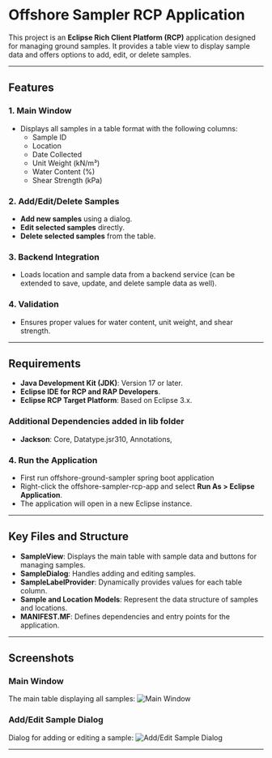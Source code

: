 # Offshore Sampler RCP Application

This project is an **Eclipse Rich Client Platform (RCP)** application designed for managing ground samples. It provides a table view to display sample data and offers options to add, edit, or delete samples.

---

## Features

### 1. **Main Window**
- Displays all samples in a table format with the following columns:
  - Sample ID
  - Location
  - Date Collected
  - Unit Weight (kN/m³)
  - Water Content (%)
  - Shear Strength (kPa)

### 2. **Add/Edit/Delete Samples**
- **Add new samples** using a dialog.
- **Edit selected samples** directly.
- **Delete selected samples** from the table.

### 3. **Backend Integration**
- Loads location and sample data from a backend service (can be extended to save, update, and delete sample data as well).

### 4. **Validation**
- Ensures proper values for water content, unit weight, and shear strength.

---

## Requirements

- **Java Development Kit (JDK)**: Version 17 or later.
- **Eclipse IDE for RCP and RAP Developers**.
- **Eclipse RCP Target Platform**: Based on Eclipse 3.x.

### Additional Dependencies added in lib folder
- **Jackson**: Core, Datatype.jsr310, Annotations,


### 4. Run the Application
- First run offshore-ground-sampler spring boot application
- Right-click the offshore-sampler-rcp-app and select **Run As > Eclipse Application**.
- The application will open in a new Eclipse instance.

---

## Key Files and Structure

- **SampleView**: Displays the main table with sample data and buttons for managing samples.
- **SampleDialog**: Handles adding and editing samples.
- **SampleLabelProvider**: Dynamically provides values for each table column.
- **Sample and Location Models**: Represent the data structure of samples and locations.
- **MANIFEST.MF**: Defines dependencies and entry points for the application.

---

## Screenshots

### Main Window
The main table displaying all samples:
![Main Window](https://github.com/user-attachments/assets/5877c625-5280-42b6-8a8d-f1c647983235)

### Add/Edit Sample Dialog
Dialog for adding or editing a sample:
![Add/Edit Sample Dialog](https://github.com/user-attachments/assets/8a861433-ab23-49f8-8e8c-28a275ed914c)

---


